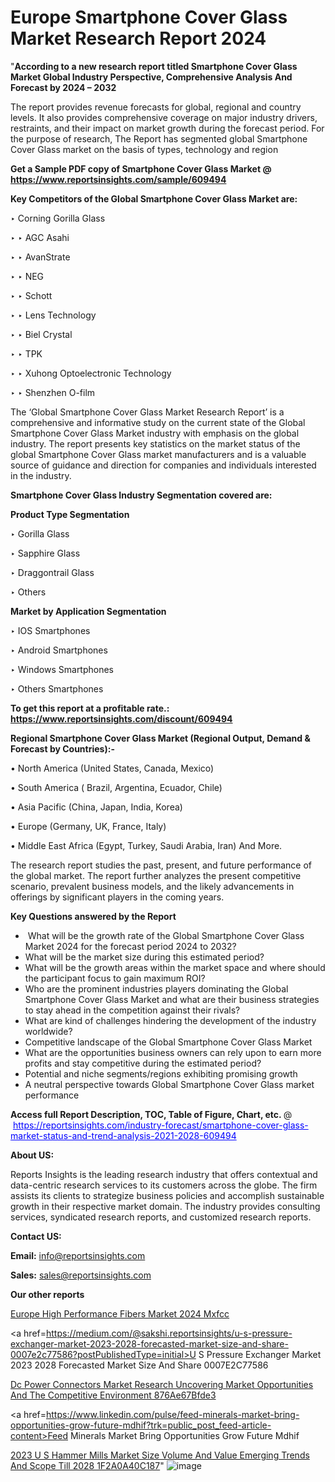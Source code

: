 # Europe Smartphone Cover Glass Market Research Report 2024

"<strong>According to a new research report titled Smartphone Cover Glass Market Global Industry Perspective, Comprehensive Analysis And Forecast by 2024 – 2032</strong>

The report provides revenue forecasts for global, regional and country levels. It also provides comprehensive coverage on major industry drivers, restraints, and their impact on market growth during the forecast period. For the purpose of research, The Report has segmented global Smartphone Cover Glass market on the basis of types, technology and region

<strong>Get a Sample PDF copy of Smartphone Cover Glass Market </strong><strong>@<a href=https://www.reportsinsights.com/sample/609494 style=color:#0000ff;> https://www.reportsinsights.com/sample/609494</a></strong></font>

<strong>Key Competitors of the Global Smartphone Cover Glass Market are:</strong>

‣ Corning Gorilla Glass

‣ 
‣ AGC Asahi

‣ 
‣ AvanStrate

‣ 
‣ NEG

‣ 
‣ Schott

‣ 
‣ Lens Technology

‣ 
‣ Biel Crystal

‣ 
‣ TPK

‣ 
‣ Xuhong Optoelectronic Technology

‣ 
‣ Shenzhen O-film

The ‘Global Smartphone Cover Glass Market Research Report’ is a comprehensive and informative study on the current state of the Global Smartphone Cover Glass Market industry with emphasis on the global industry. The report presents key statistics on the market status of the global Smartphone Cover Glass market manufacturers and is a valuable source of guidance and direction for companies and individuals interested in the industry.

<strong>Smartphone Cover Glass Industry Segmentation covered are:</strong>

<strong>Product Type Segmentation</strong>

‣    Gorilla Glass

‣ Sapphire Glass

‣ Draggontrail Glass

‣ Others

<strong>Market by Application Segmentation</strong>

‣   IOS Smartphones

‣ Android Smartphones

‣ Windows Smartphones

‣ Others Smartphones

<strong>To get this report at a profitable rate.: <a href=https://www.reportsinsights.com/discount/609494 style=color:#0000ff;>https://www.reportsinsights.com/discount/609494</a></strong></font>

<strong>Regional Smartphone Cover Glass Market (Regional Output, Demand &amp; Forecast by Countries):-</strong>

• North America (United States, Canada, Mexico)

• South America ( Brazil, Argentina, Ecuador, Chile)

• Asia Pacific (China, Japan, India, Korea)

• Europe (Germany, UK, France, Italy)

• Middle East Africa (Egypt, Turkey, Saudi Arabia, Iran) And More.

The research report studies the past, present, and future performance of the global market. The report further analyzes the present competitive scenario, prevalent business models, and the likely advancements in offerings by significant players in the coming years.

<strong>Key Questions answered by the Report</strong>
<ul>
  <li> What will be the growth rate of the Global Smartphone Cover Glass Market 2024 for the forecast period 2024 to 2032?</li>
  <li>What will be the market size during this estimated period?</li>
  <li>What will be the growth areas within the market space and where should the participant focus to gain maximum ROI?</li>
  <li>Who are the prominent industries players dominating the Global Smartphone Cover Glass Market and what are their business strategies to stay ahead in the competition against their rivals?</li>
  <li>What are kind of challenges hindering the development of the industry worldwide?</li>
  <li>Competitive landscape of the Global Smartphone Cover Glass Market</li>
  <li>What are the opportunities business owners can rely upon to earn more profits and stay competitive during the estimated period?</li>
  <li>Potential and niche segments/regions exhibiting promising growth</li>
  <li>A neutral perspective towards Global Smartphone Cover Glass market performance</li>
</ul>
<strong>Access full Report Description, TOC, Table of Figure, Chart, etc. </strong>@  <a href=https://reportsinsights.com/industry-forecast/smartphone-cover-glass-market-status-and-trend-analysis-2021-2028-609494 style=color:#0000ff;>https://reportsinsights.com/industry-forecast/smartphone-cover-glass-market-status-and-trend-analysis-2021-2028-609494</a></font>

<strong><strong>About US</strong>:</strong>

Reports Insights is the leading research industry that offers contextual and data-centric research services to its customers across the globe. The firm assists its clients to strategize business policies and accomplish sustainable growth in their respective market domain. The industry provides consulting services, syndicated research reports, and customized research reports.

<strong>Contact US:</strong>

<p class=""""><b>Email:</b> <a href=mailto:info@reportsinsights.com>info@reportsinsights.com</a></p>
<p class=""""><b>Sales:</b> <a href=mailto:sales@reportsinsights.com>sales@reportsinsights.com</a></p>

<strong>Our other reports</strong>

<a href=https://www.linkedin.com/pulse/europe-high-performance-fibers-market-2024-mxfcc/>Europe High Performance Fibers Market 2024 Mxfcc</a>

<a href=https://medium.com/@sakshi.reportsinsights/u-s-pressure-exchanger-market-2023-2028-forecasted-market-size-and-share-0007e2c77586?postPublishedType=initial>U S Pressure Exchanger Market 2023 2028 Forecasted Market Size And Share 0007E2C77586</a>

<a href=https://medium.com/@sakshideshmukh994/dc-power-connectors-market-research-uncovering-market-opportunities-and-the-competitive-environment-876ae67bfde3>Dc Power Connectors Market Research Uncovering Market Opportunities And The Competitive Environment 876Ae67Bfde3</a>

<a href=https://www.linkedin.com/pulse/feed-minerals-market-bring-opportunities-grow-future-mdhif?trk=public_post_feed-article-content>Feed Minerals Market Bring Opportunities Grow Future Mdhif</a>

<a href=https://medium.com/@reportsinsights23/2023-u-s-hammer-mills-market-size-volume-and-value-emerging-trends-and-scope-till-2028-1f2a0a40c187>2023 U S Hammer Mills Market Size Volume And Value Emerging Trends And Scope Till 2028 1F2A0A40C187</a>"
![image](https://github.com/Reportsinsights123/RIgrowth/assets/158415881/03c5903a-6662-43b7-b3e6-342744d9a65e)
